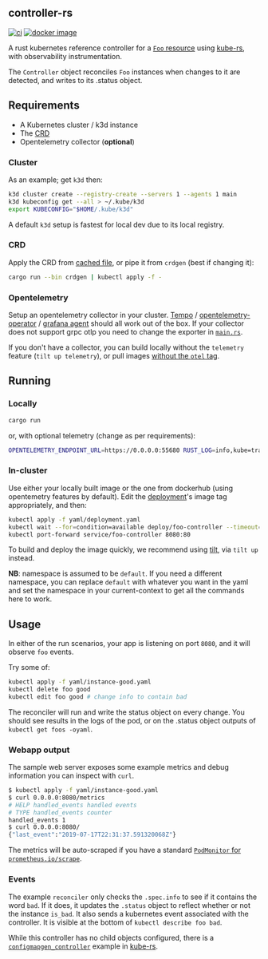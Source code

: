 ## controller-rs
[![ci](https://github.com/kube-rs/controller-rs/actions/workflows/ci.yml/badge.svg)](https://github.com/kube-rs/controller-rs/actions/workflows/ci.yml)
[![docker image](https://img.shields.io/docker/pulls/clux/controller.svg)](
https://hub.docker.com/r/clux/controller/tags/)

A rust kubernetes reference controller for a [`Foo` resource](https://github.com/kube-rs/controller-rs/blob/master/yaml/foo-crd.yaml) using [kube-rs](https://github.com/kube-rs/kube-rs/), with observability instrumentation.

The `Controller` object reconciles `Foo` instances when changes to it are detected, and writes to its .status object.

## Requirements
- A Kubernetes cluster / k3d instance
- The [CRD](./yaml/foo-crd.yaml)
- Opentelemetry collector (**optional**)

### Cluster
As an example; get `k3d` then:

```sh
k3d cluster create --registry-create --servers 1 --agents 1 main
k3d kubeconfig get --all > ~/.kube/k3d
export KUBECONFIG="$HOME/.kube/k3d"
```

A default `k3d` setup is fastest for local dev due to its local registry.

### CRD
Apply the CRD from [cached file](./yaml/foo-crd.yaml), or pipe it from `crdgen` (best if changing it):

```sh
cargo run --bin crdgen | kubectl apply -f -
```

### Opentelemetry
Setup an opentelemetry collector in your cluster. [Tempo](https://github.com/grafana/helm-charts/tree/main/charts/tempo) / [opentelemetry-operator](https://github.com/open-telemetry/opentelemetry-helm-charts/tree/main/charts/opentelemetry-operator) / [grafana agent](https://github.com/grafana/helm-charts/tree/main/charts/agent-operator) should all work out of the box. If your collector does not support grpc otlp you need to change the exporter in [`main.rs`](./src/main.rs).

If you don't have a collector, you can build locally without the `telemetry` feature (`tilt up telemetry`), or pull images [without the `otel` tag](https://hub.docker.com/r/clux/controller/tags/).

## Running

### Locally

```sh
cargo run
```

or, with optional telemetry (change as per requirements):

```sh
OPENTELEMETRY_ENDPOINT_URL=https://0.0.0.0:55680 RUST_LOG=info,kube=trace,controller=debug cargo run --features=telemetry
```

### In-cluster
Use either your locally built image or the one from dockerhub (using opentemetry features by default). Edit the [deployment](./yaml/deployment.yaml)'s image tag appropriately, and then:

```sh
kubectl apply -f yaml/deployment.yaml
kubectl wait --for=condition=available deploy/foo-controller --timeout=20s
kubectl port-forward service/foo-controller 8080:80
```

To build and deploy the image quickly, we recommend using [tilt](https://tilt.dev/), via `tilt up` instead.

**NB**: namespace is assumed to be `default`. If you need a different namespace, you can replace `default` with whatever you want in the yaml and set the namespace in your current-context to get all the commands here to work.

## Usage
In either of the run scenarios, your app is listening on port `8080`, and it will observe `foo` events.

Try some of:

```sh
kubectl apply -f yaml/instance-good.yaml
kubectl delete foo good
kubectl edit foo good # change info to contain bad
```

The reconciler will run and write the status object on every change. You should see results in the logs of the pod, or on the .status object outputs of `kubectl get foos -oyaml`.

### Webapp output
The sample web server exposes some example metrics and debug information you can inspect with `curl`.

```sh
$ kubectl apply -f yaml/instance-good.yaml
$ curl 0.0.0.0:8080/metrics
# HELP handled_events handled events
# TYPE handled_events counter
handled_events 1
$ curl 0.0.0.0:8080/
{"last_event":"2019-07-17T22:31:37.591320068Z"}
```

The metrics will be auto-scraped if you have a standard [`PodMonitor` for `prometheus.io/scrape`](https://github.com/prometheus-community/helm-charts/blob/b69e89e73326e8b504102a75d668dc4351fcdb78/charts/prometheus/values.yaml#L1608-L1650).

### Events
The example `reconciler` only checks the `.spec.info` to see if it contains the word `bad`. If it does, it updates the `.status` object to reflect whether or not the instance `is_bad`. It also sends a kubernetes event associated with the controller. It is visible at the bottom of `kubectl describe foo bad`.

While this controller has no child objects configured, there is a [`configmapgen_controller`](https://github.com/kube-rs/kube-rs/blob/master/examples/configmapgen_controller.rs) example in [kube-rs](https://github.com/kube-rs/kube-rs/).
